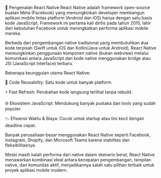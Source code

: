 📱 Pengenalan React Native
React Native adalah framework open-source buatan Meta (Facebook) yang memungkinkan developer membangun aplikasi mobile lintas platform (Android dan iOS) hanya dengan satu basis kode JavaScript. Framework ini pertama kali dirilis pada tahun 2015, lahir dari kebutuhan Facebook untuk meningkatkan performa aplikasi mobile mereka.

Berbeda dari pengembangan native tradisional yang membutuhkan dua kode terpisah (Swift untuk iOS dan Kotlin/Java untuk Android), React Native memungkinkan penggunaan komponen native (bukan webview) melalui komunikasi antara JavaScript dan kode native menggunakan bridge atau JSI (JavaScript Interface) terbaru.

Beberapa keunggulan utama React Native:

🔄 Code Reusability: Satu kode untuk banyak platform.

⚡ Fast Refresh: Perubahan kode langsung terlihat tanpa rebuild.

🌐 Ekosistem JavaScript: Mendukung banyak pustaka dan tools yang sudah populer.

📉 Efisiensi Waktu & Biaya: Cocok untuk startup atau tim kecil dengan deadline cepat.

Banyak perusahaan besar menggunakan React Native seperti Facebook, Instagram, Shopify, dan Microsoft Teams karena stabilitas dan fleksibilitasnya.

Meski masih kalah performa dari native dalam skenario berat, React Native menawarkan kombinasi ideal antara kecepatan pengembangan, tampilan native, dan komunitas aktif, menjadikannya salah satu pilihan terbaik untuk proyek aplikasi mobile modern.
